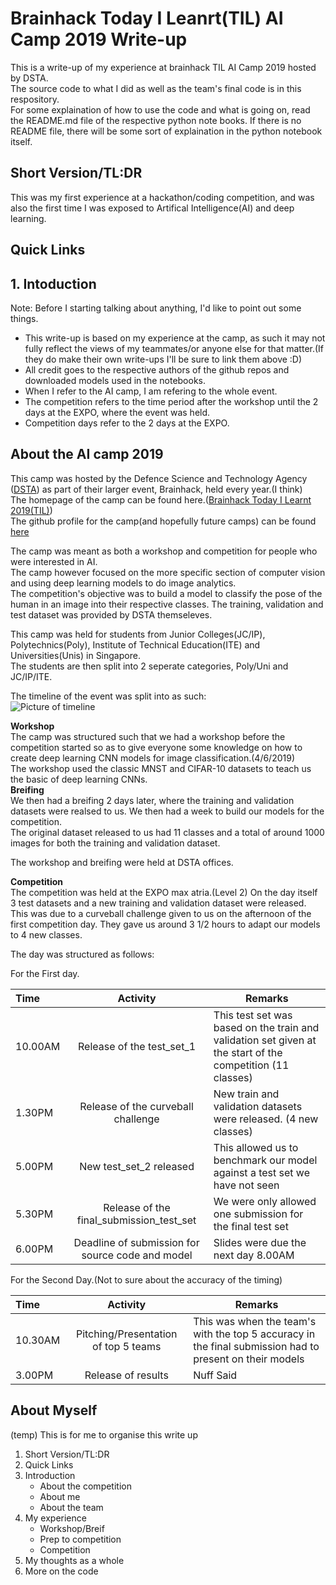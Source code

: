 # Brainhack Today I Leanrt(TIL) AI Camp 2019 Write-up
This is a write-up of my experience at brainhack TIL AI Camp 2019 hosted by DSTA.  
The source code to what I did as well as the team's final code is in this respository.  
For some explaination of how to use the code and what is going on, read the README.md file of the respective python note books. If there is no README file, there will be some sort of explaination in the python notebook itself.
## Short Version/TL:DR
This was my first experience at a hackathon/coding competition, and was also the first time I was exposed to Artifical Intelligence(AI) and deep learning.  

## Quick Links

## 1. Intoduction
Note: Before I starting talking about anything, I'd like to point out some things.
* This write-up is based on my experience at the camp, as such it may not fully reflect the views of my teammates/or anyone else for that matter.(If they do make their own write-ups I'll be sure to link them above :D)
* All credit goes to the respective authors of the github repos and downloaded models used in the notebooks.
* When I refer to the AI camp, I am refering to the whole event.
* The competition refers to the time period after the workshop until the 2 days at the EXPO, where the event was held.
* Competition days refer to the 2 days at the EXPO.
## About the AI camp 2019
This camp was hosted by the Defence Science and Technology Agency ([DSTA](https://www.dsta.gov.sg/home 'DSTA Homepage')) as part of their larger event, Brainhack, held every year.(I think)  
The homepage of the camp can be found here.([Brainhack Today I Learnt 2019(TIL)](https://dsta.gov.sg/til 'TIL Homepage'))  
The github profile for the camp(and hopefully future camps) can be found [here](https://github.com/brainhack-dsta 'DSTA brainhack-til github profile') 

The camp was meant as both a workshop and competition for people who were interested in AI.  
The camp however focused on the more specific section of computer vision and using deep learning models to do image analytics.  
The competition's objective was to build a model to classify the pose of the human in an image into their respective classes. 
The training, validation and test dataset was provided by DSTA themseleves.

This camp was held for students from Junior Colleges(JC/IP), Polytechnics(Poly), Institute of Technical Education(ITE) and Universities(Unis) in Singapore.  
The students are then split into 2 seperate categories, Poly/Uni and JC/IP/ITE.  

The timeline of the event was split into as such:  
![Picture of timeline](https://github.com/chuanhao01/Brainhack_TIL_2019-write-up/blob/markdown/Content%20for%20readme/Timeline%20of%20camp.png 'Picture of timeline')  

**Workshop**  
The camp was structured such that we had a workshop before the competition started so as to give everyone some knowledge on how to create deep learning CNN models for image classification.(4/6/2019)  
The workshop used the classic MNST and CIFAR-10 datasets to teach us the basic of deep learning CNNs.  
**Breifing**  
We then had a breifing 2 days later, where the training and validation datasets were realsed to us. We then had a week to build our models for the competition.  
The original dataset released to us had 11 classes and a total of around 1000 images for both the training and validation dataset.

The workshop and breifing were held at DSTA offices.  

**Competition**  
The competition was held at the EXPO max atria.(Level 2) On the day itself 3 test datasets and a new training and validation dataset were released.  
This was due to a curveball challenge given to us on the afternoon of the first competition day. They gave us around 3 1/2 hours to adapt our models to 4 new classes.

The day was structured as follows:  

For the First day.

| Time    |                     Activity                     | Remarks                                                                                                    |
| :------ | :----------------------------------------------: | ---------------------------------------------------------------------------------------------------------- |
| 10.00AM |            Release of the test_set_1             | This test set was based on the train and validation set given at the start of the competition (11 classes) |
| 1.30PM  |        Release of the curveball challenge        | New train and validation datasets were released. (4 new classes)                                           |
| 5.00PM  |             New test_set_2 released              | This allowed us to benchmark our model against a test set we have not seen                                 |
| 5.30PM  |     Release of the final_submission_test_set     | We were only allowed one submission for the final test set                                                 |
| 6.00PM  | Deadline of submission for source code and model | Slides were due the next day 8.00AM                                                                        |

For the Second Day.(Not to sure about the accuracy of the timing)

| Time    |               Activity               | Remarks                                                                                                 |
| :------ | :----------------------------------: | ------------------------------------------------------------------------------------------------------- |
| 10.30AM | Pitching/Presentation of top 5 teams | This was when the team's with the top 5 accuracy in the final submission had to present on their models |
| 3.00PM  |          Release of results          | Nuff Said                                                                                               |
## About Myself


(temp)
This is for me to organise this write up
1. Short Version/TL:DR
2. Quick Links
3. Introduction
   + About the competition
   + About me
   + About the team
4. My experience
   + Workshop/Breif
   + Prep to competition
   + Competition
5. My thoughts as a whole
6. More on the code
